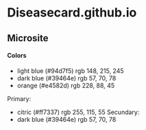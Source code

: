 # Diseasecard.github.io
## Microsite

#### Colors
- light blue (#94d7f5) rgb 148, 215, 245
- dark blue (#39464e) rgb 57, 70, 78
- orange (#e4582d) rgb 228, 88, 45

Primary:
- citric (#ff7337)  rgb 255, 115, 55
Secundary:
- dark blue (#39464e) rgb 57, 70, 78
